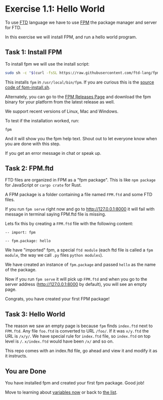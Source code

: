 # Exercise 1.1: Hello World

To use [FTD](https://ftd.dev) language we have to use [FPM](https://fpm.dev)
the package manager and server for FTD.

In this exercise we will install FPM, and run a hello world program.


## Task 1: Install FPM


To install fpm we will use the install script:

```sh
sudo sh -c "$(curl -fsSL https://raw.githubusercontent.com/ftd-lang/fpm/main/install-fpm.sh)"
```

This installs `fpm` in `/usr/local/bin/fpm`. If you are curious this is the
[source code of fpm-install.sh](https://github.com/ftd-lang/fpm/blob/main/install-fpm.sh).

Alternately, you can go to the [FPM Releases Page](https://github.com/ftd-lang/fpm/releases)
and download the fpm binary for your platform from the latest release as well.

We support recent versions of Linux, Mac and Windows.

To test if the installation worked, run:

```shell
fpm
````

And it will show you the fpm help text. Shout out to let everyone know when
you are done with this step.

If you get an error message in chat or speak up.


## Task 2: FPM.ftd

FTD files are organized in FPM as a "fpm package". This is like `npm package` for
JavaScript or `cargo crate` for Rust.

A FPM package is a folder containing a file named `FPM.ftd` and some FTD files.

If you run `fpm serve` right now and go to http://127.0.0.1:8000 it will fail
with message in terminal saying FPM.ftd file is missing.

Lets fix this by creating a `FPM.ftd` file with the following content:

```ftd
-- import: fpm

-- fpm.package: hello
```

We have "imported" fpm, a special `ftd module` (each ftd file is called a `fpm
module`, the way we call `.py` files `python modules`).

We have created an instance of `fpm.package` and passed `hello` as the name of
the package.

Now if you run `fpm serve` it will pick up `FPM.ftd` and when you go to the
server address (http://127.0.0.1:8000 by default), you will see an empty page.

Congrats, you have created your first FPM package!

## Task 3: Hello World


The reason we saw an empty page is because `fpm` finds `index.ftd` next to
`FPM.ftd`. Any file `foo.ftd` is converted to URL `/foo/`. If it was `x/y.ftd`
the URL is `/x/y/`. We have special rule for `index.ftd` file, so `index.ftd`
on top level is `/`. `x/index.ftd` would have been `/x/` and so on.

This repo comes with an index.ftd file, go ahead and view it and modify it as
it instructs.


## You are Done

You have installed fpm and created your first fpm package. Good job!

Move to learning about [variables now](../02-boolean/) or back to
[the list](../../README.md).
